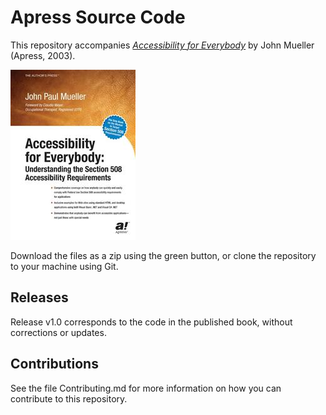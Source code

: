 # Apress Source Code

This repository accompanies [*Accessibility for Everybody*](http://www.apress.com/9781590590867) by John Mueller (Apress, 2003).

![Cover image](9781590590867.jpg)

Download the files as a zip using the green button, or clone the repository to your machine using Git.

## Releases

Release v1.0 corresponds to the code in the published book, without corrections or updates.

## Contributions

See the file Contributing.md for more information on how you can contribute to this repository.
